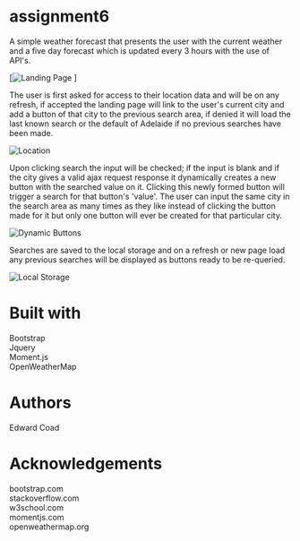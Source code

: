 # assignment6
A simple weather forecast that presents the user with the current weather and a five day forecast which is updated every 3 hours with the use of API's.

[![Landing Page](/assets/images/screenShots/landingPage.jpeg?raw=true "Landing Page") ]

The user is first asked for access to their location data and will be on any refresh, if accepted the landing page will link to the user's current city and add a button of that city to the previous search area, if denied it will load the last known search or the default of Adelaide if no previous searches have been made.

![Location](/assets/images/screenShots/location.jpeg?raw=true "Location") 

Upon clicking search the input will be checked; if the input is blank and if the city gives a valid ajax request response it dynamically creates a new button with the searched value on it. Clicking this newly formed button will trigger a search for that button's 'value'. The user can input the same city in the search area as many times as they like instead of clicking the button made for it but only one button will ever be created for that particular city.

![Dynamic Buttons](/assets/images/screenShots/dynamicButtons.jpeg?raw=true "Dynamic Buttons") 

Searches are saved to the local storage and on a refresh or new page load any previous searches will be displayed as buttons ready to be re-queried.

![Local Storage](/assets/images/screenShots/localStorage.jpeg?raw=true "Local Storage") 

# Built with

Bootstrap\
Jquery\
Moment.js\
OpenWeatherMap

# Authors 

Edward Coad

# Acknowledgements

bootstrap.com\
stackoverflow.com\
w3school.com\
momentjs.com\
openweathermap.org
